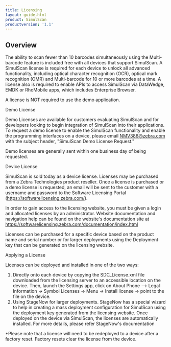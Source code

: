 ```yaml
---
title: Licensing
layout: guide.html
product: SimulScan
productversion: '1.1'
---
```

## Overview
The ability to scan fewer than 10 barcodes simultaneously using the Multi-barcode feature is included free with all devices that support SimulScan. A SimulScan license is required for each device to unlock all advanced functionality, including optical character recognition (OCR), optical mark recognition (OMR) and Multi-barcode for 10 or more barcodes at a time. A license also is required to enable APIs to access SimulScan via DataWedge, EMDK or RhoMobile apps, which includes Enterprise Browser. 

A license is NOT required to use the demo application.

Demo License


Demo Licenses are available for customers evaluating SimulScan and for developers looking to begin integration of SimulScan into their applications. To request a demo license to enable the SimulScan functionality and enable the programming interfaces on a device, please email NMV386@zebra.com with the subject header, "SimulScan Demo License Request."

Demo licenses are generally sent within one business day of being requested.

Device License

SimulScan is sold today as a device license. Licenses may be purchased from a Zebra Technologies product reseller. Once a license is purchased or a demo license is requested, an email will be sent to the customer with a username and password to the Software Licensing Portal (https://softwarelicensing.zebra.com/).

In order to gain access to the licensing website, you must be given a login and allocated licenses by an administrator. Website documentation and navigation help can be found on the website's documentation site at https://softwarelicensing.zebra.com/documentation/index.html

Licenses can be purchased for a specific device based on the product name and serial number or for larger deployments using the Deployment key that can be generated on the licensing website.

Applying a License

Licenses can be deployed and installed in one of the two ways:
1. Directly onto each device by copying the SDC_License.xml file downloaded from the licensing server to an accessible location on the device. Then, launch the Settings app, click on About Phone –> Legal Information -> Symbol Licenses -> Menu -> Install license -> point to the file on the device.
2. Using StageNow for larger deployments. StageNow has a special wizard to help in creating a mass deployment configuration for SimulScan using the deployment key generated from the licensing website. Once deployed on the device via SimulScan, the licenses are automatically installed. For more details, please refer StageNow's documentation

*Please note that a license will need to be redeployed to a device after a factory reset. Factory resets clear the license from the device.
